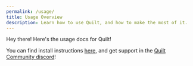 ```yaml
---
permalink: /usage/
title: Usage Overview
description: Learn how to use Quilt, and how to make the most of it.
---
```


Hey there! Here's the usage docs for Quilt!

You can find install instructions [here](/install), and get support in the [Quilt Community discord](https://discord.quiltmc.org/community)!
